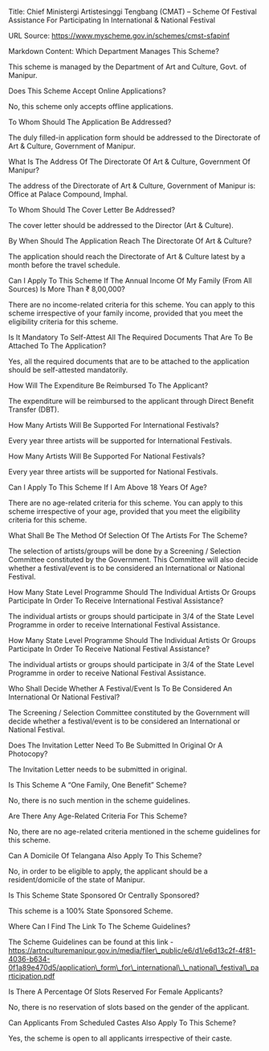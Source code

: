 Title: Chief Ministergi Artistesinggi Tengbang (CMAT) – Scheme Of Festival Assistance For Participating In International & National Festival

URL Source: https://www.myscheme.gov.in/schemes/cmst-sfapinf

Markdown Content:
Which Department Manages This Scheme?

This scheme is managed by the Department of Art and Culture, Govt. of Manipur.

Does This Scheme Accept Online Applications?

No, this scheme only accepts offline applications.

To Whom Should The Application Be Addressed?

The duly filled-in application form should be addressed to the Directorate of Art & Culture, Government of Manipur.

What Is The Address Of The Directorate Of Art & Culture, Government Of Manipur?

The address of the Directorate of Art & Culture, Government of Manipur is: Office at Palace Compound, Imphal.

To Whom Should The Cover Letter Be Addressed?

The cover letter should be addressed to the Director (Art & Culture).

By When Should The Application Reach The Directorate Of Art & Culture?

The application should reach the Directorate of Art & Culture latest by a month before the travel schedule.

Can I Apply To This Scheme If The Annual Income Of My Family (From All Sources) Is More Than ₹ 8,00,000?

There are no income-related criteria for this scheme. You can apply to this scheme irrespective of your family income, provided that you meet the eligibility criteria for this scheme.

Is It Mandatory To Self-Attest All The Required Documents That Are To Be Attached To The Application?

Yes, all the required documents that are to be attached to the application should be self-attested mandatorily.

How Will The Expenditure Be Reimbursed To The Applicant?

The expenditure will be reimbursed to the applicant through Direct Benefit Transfer (DBT).

How Many Artists Will Be Supported For International Festivals?

Every year three artists will be supported for International Festivals.

How Many Artists Will Be Supported For National Festivals?

Every year three artists will be supported for National Festivals.

Can I Apply To This Scheme If I Am Above 18 Years Of Age?

There are no age-related criteria for this scheme. You can apply to this scheme irrespective of your age, provided that you meet the eligibility criteria for this scheme.

What Shall Be The Method Of Selection Of The Artists For The Scheme?

The selection of artists/groups will be done by a Screening / Selection Committee constituted by the Government. This Committee will also decide whether a festival/event is to be considered an International or National Festival.

How Many State Level Programme Should The Individual Artists Or Groups Participate In Order To Receive International Festival Assistance?

The individual artists or groups should participate in 3/4 of the State Level Programme in order to receive International Festival Assistance.

How Many State Level Programme Should The Individual Artists Or Groups Participate In Order To Receive National Festival Assistance?

The individual artists or groups should participate in 3/4 of the State Level Programme in order to receive National Festival Assistance.

Who Shall Decide Whether A Festival/Event Is To Be Considered An International Or National Festival?

The Screening / Selection Committee constituted by the Government will decide whether a festival/event is to be considered an International or National Festival.

Does The Invitation Letter Need To Be Submitted In Original Or A Photocopy?

The Invitation Letter needs to be submitted in original.

Is This Scheme A “One Family, One Benefit” Scheme?

No, there is no such mention in the scheme guidelines.

Are There Any Age-Related Criteria For This Scheme?

No, there are no age-related criteria mentioned in the scheme guidelines for this scheme.

Can A Domicile Of Telangana Also Apply To This Scheme?

No, in order to be eligible to apply, the applicant should be a resident/domicile of the state of Manipur.

Is This Scheme State Sponsored Or Centrally Sponsored?

This scheme is a 100% State Sponsored Scheme.

Where Can I Find The Link To The Scheme Guidelines?

The Scheme Guidelines can be found at this link - https://artnculturemanipur.gov.in/media/filer\_public/e6/d1/e6d13c2f-4f81-4036-b634-0f1a89e470d5/application\_form\_for\_international\_\_national\_festival\_participation.pdf

Is There A Percentage Of Slots Reserved For Female Applicants?

No, there is no reservation of slots based on the gender of the applicant.

Can Applicants From Scheduled Castes Also Apply To This Scheme?

Yes, the scheme is open to all applicants irrespective of their caste.
